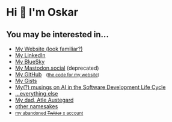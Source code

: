  <h1>Hi 👋 I'm Oskar</h1>
    <h2>You may be interested in...</h2>
    <ul>
        <li><a rel="me" href="https://austegard.com">My Website (look familiar?)</a></li>
        <li><a rel="me" href="https://linkedin.com/in/austegard">My LinkedIn</a></li>
        <li><a rel="me" href="https://bsky.app/profile/austegard.com">My BlueSky</a></li>
        <li><a rel="me" href="https://mastodon.social/@austegard">My Mastodon.social</a> (deprecated)</li>
        <li><a rel="me" href="https://github.com/oaustegard">My GitHub</a> &nbsp; <small>(<a rel="me" href="https://github.com/oaustegard/oaustegard.github.io">the code for my website</a>)</small></li>
        <li><a rel="me" href="https://gists.github.com/oaustegard">My Gists</a></li>
        <li><a rel="me" href="https://austegard.com/AI-in-SDLC/">My(?) musings on AI in the Software Development Life Cycle</a></li>
        <li><a rel="me" href="https://www.google.com/search?q=%22oskar+austegard%22+-site%3Alinkedin.com+-site%3Atwitter.com+-site%3Agithub.com">...everything else</a></li>
        <li><a rel="pappa" href="https://atle.austegard.com">My dad, Atle Austegard</a>
        <li><a rel="not me" href="https://www.google.com/search?q=austegard+-oskar">other namesakes</a></li>
        <li><small><a rel="me" href="https://x.com/austegard">my abandoned <s>Twitter</s> x account</a></small></li>
    </ul>
